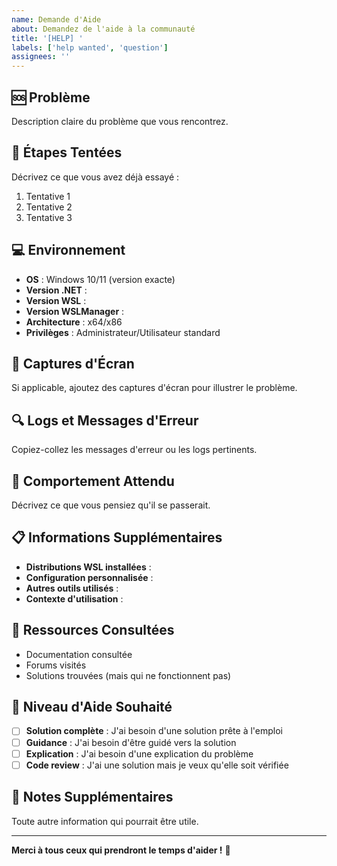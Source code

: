 ```yaml
---
name: Demande d'Aide
about: Demandez de l'aide à la communauté
title: '[HELP] '
labels: ['help wanted', 'question']
assignees: ''
---
```


## 🆘 Problème

Description claire du problème que vous rencontrez.

## 🔄 Étapes Tentées

Décrivez ce que vous avez déjà essayé :

1. Tentative 1
2. Tentative 2
3. Tentative 3

## 💻 Environnement

- **OS** : Windows 10/11 (version exacte)
- **Version .NET** : 
- **Version WSL** : 
- **Version WSLManager** : 
- **Architecture** : x64/x86
- **Privilèges** : Administrateur/Utilisateur standard

## 📸 Captures d'Écran

Si applicable, ajoutez des captures d'écran pour illustrer le problème.

## 🔍 Logs et Messages d'Erreur

Copiez-collez les messages d'erreur ou les logs pertinents.

## 🎯 Comportement Attendu

Décrivez ce que vous pensiez qu'il se passerait.

## 📋 Informations Supplémentaires

- **Distributions WSL installées** :
- **Configuration personnalisée** :
- **Autres outils utilisés** :
- **Contexte d'utilisation** :

## 🔗 Ressources Consultées

- Documentation consultée
- Forums visités
- Solutions trouvées (mais qui ne fonctionnent pas)

## 🤝 Niveau d'Aide Souhaité

- [ ] **Solution complète** : J'ai besoin d'une solution prête à l'emploi
- [ ] **Guidance** : J'ai besoin d'être guidé vers la solution
- [ ] **Explication** : J'ai besoin d'une explication du problème
- [ ] **Code review** : J'ai une solution mais je veux qu'elle soit vérifiée

## 📝 Notes Supplémentaires

Toute autre information qui pourrait être utile.

---

**Merci à tous ceux qui prendront le temps d'aider !** 🙏 